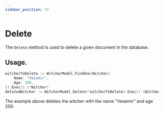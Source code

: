 ```yaml
---
sidebar_position: 17
---
```


# Delete

The `Delete` method is used to delete a given document in the database.

## Usage.

```go
witcherToDelete := WitcherModel.FindOne(Witcher{
    Name: "Vesemir",
    Age: 200,
}).Exec().(*Witcher)
deletedWitcher := WitcherModel.Delete(*witcherToDelete).Exec().(Witcher)
```

The example above deletes the witcher with the name "Vesemir" and age 200.